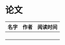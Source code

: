 # 论文

| 名字 | 作者 | 阅读时间 |
| ---- | ---- | -------- |
|      |      |          |
|      |      |          |
|      |      |          |
|      |      |          |

